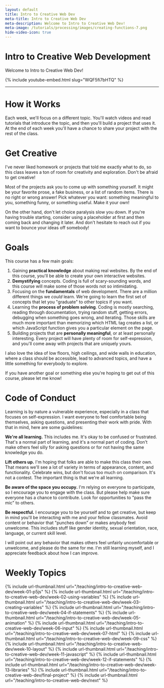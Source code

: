 ```yaml
---
layout: default
title: Intro to Creative Web Dev
meta-title: Intro to Creative Web Dev
meta-description: Welcome to Intro to Creative Web Dev!
meta-image: /tutorials/processing/images/creating-functions-7.png
hide-video-icon: true
---
```


# Intro to Creative Web Development

Welcome to Intro to Creative Web Dev!

{% include youtube-embed.html slug="WQF5fi7bHTQ" %}

---

# How it Works

Each week, we'll focus on a different topic. You'll watch videos and read tutorials that introduce the topic, and then you'll build a project that uses it. At the end of each week you'll have a chance to share your project with the rest of the class.

# Get Creative

I've never liked homework or projects that told me exactly what to do, so this class leaves a ton of room for creativity and exploration. Don't be afraid to get creative!

Most of the projects ask you to come up with something yourself. It might be your favorite prose, a fake business, or a list of random items. There is no right or
wrong answer! Pick whatever you want: something meaningful to you, something funny, or something useful. Make it your own!

On the other hand, don't let choice paralysis slow you down. If you're having trouble starting, consider using a placeholder at first and then coming back and changing it later. And don't hesitate to reach out if you want to bounce your ideas off somebody!

# Goals

This course has a few main goals:

1. Gaining **practical knowledge** about making real websites. By the end of this course, you'll be able to create your own interactive websites.
2. **Demystifying** concepts. Coding is full of scary-sounding words, and this course will make some of those words not so intimidating.
3. Focusing on the **fundamentals** of web development. There are a million different things we *could* learn. We're going to learn the first set of concepts that let you "graduate" to other topics if you want.
4. Learning the **process of problem solving**. Coding is mostly searching, reading through documentation, trying random stuff, getting errors, debugging when something goes wrong, and iterating. Those skills are much more important than memorizing which HTML tag creates a list, or which JavaScript function gives you a particular element on the page.
5. Building projects that are **personally meaningful**, or at least personally interesting. Every project will have plenty of room for self-expression, and you'll come away with projects that are uniquely yours.

I also love the idea of low floors, high ceilings, and wide walls in education, where a class should be accessible, lead to advanced topics, and have a little something for everybody to explore.

If you have another goal or something else you're hoping to get out of this course, please let me know!

# Code of Conduct

Learning is by nature a vulnerable experience, especially in a class that focuses on self-expression. I want everyone to feel comfortable being themselves, asking questions, and presenting their work with pride. With that in mind, here are some guidelines:

**We're all learning.** This includes me. It's okay to be confused or frustrated. That's a normal part of learning, and it's a normal part of coding. Don't make others feel silly for asking questions or for not having the same knowledge you do.

**Lift others up.** I'm hoping that folks are able to make this class their own. That means we'll see a lot of variety in terms of appearance, content, and functionality. Celebrate wins, but don't focus too much on comparison. It's not a contest. The important thing is that we're all learning.

**Be aware of the space you occupy.** I'm relying on everyone to participate, so I encourage you to engage with the class. But please help make sure everyone has a chance to contribute. Look for opportunities to "pass the mic" to others.

**Be respectful.** I encourage you to be yourself and to get creative, but keep in mind you'll be interacting with me and your fellow classmates. Avoid content or behavior that "punches down" or makes anybody feel unwelcome. This includes stuff like gender identity, sexual orientation, race, language, or current skill level.

I will point out any behavior that makes others feel unfairly uncomfortable or unwelcome, and please do the same for me. I'm still learning myself, and I appreciate feedback about how I can improve.

# Weekly Topics

{% include url-thumbnail.html url="/teaching/intro-to-creative-web-dev/week-01-p5js" %}
{% include url-thumbnail.html url="/teaching/intro-to-creative-web-dev/week-02-using-variables" %}
{% include url-thumbnail.html url="/teaching/intro-to-creative-web-dev/week-03-creating-variables" %}
{% include url-thumbnail.html url="/teaching/intro-to-creative-web-dev/week-04-if-statements" %}
{% include url-thumbnail.html url="/teaching/intro-to-creative-web-dev/week-05-animation" %}
{% include url-thumbnail.html url="/teaching/intro-to-creative-web-dev/week-06-input" %}
{% include url-thumbnail.html url="/teaching/intro-to-creative-web-dev/week-07-html" %}
{% include url-thumbnail.html url="/teaching/intro-to-creative-web-dev/week-09-css" %}
{% include url-thumbnail.html url="/teaching/intro-to-creative-web-dev/week-10-layout" %}
{% include url-thumbnail.html url="/teaching/intro-to-creative-web-dev/week-11-javascript" %}
{% include url-thumbnail.html url="/teaching/intro-to-creative-web-dev/week-12-if-statements" %}
{% include url-thumbnail.html url="/teaching/intro-to-creative-web-dev/week-13-libraries" %}
{% include url-thumbnail.html url="/teaching/intro-to-creative-web-dev/final-project" %}
{% include url-thumbnail.html url="/teaching/intro-to-creative-web-dev/next" %}
